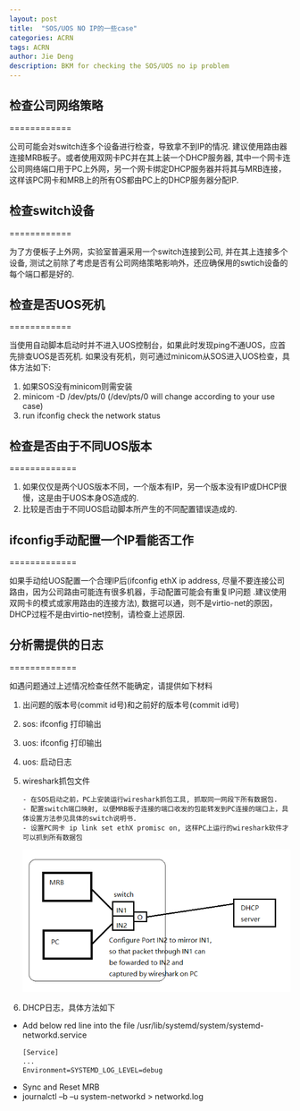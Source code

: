 ```yaml
---
layout: post
title:  "SOS/UOS NO IP的一些case"
categories: ACRN
tags: ACRN
author: Jie Deng
description: BKM for checking the SOS/UOS no ip problem
---
```


## 检查公司网络策略
============

公司可能会对switch连多个设备进行检查，导致拿不到IP的情况. 建议使用路由器连接MRB板子。或者使用双网卡PC并在其上装一个DHCP服务器, 其中一个网卡连公司网络端口用于PC上外网，另一个网卡绑定DHCP服务器并将其与MRB连接，这样该PC网卡和MRB上的所有OS都由PC上的DHCP服务器分配IP.

## 检查switch设备
============

为了方便板子上外网，实验室普遍采用一个switch连接到公司, 并在其上连接多个设备, 测试之前除了考虑是否有公司网络策略影响外，还应确保用的swtich设备的每个端口都是好的.

## 检查是否UOS死机
============

当使用自动脚本启动时并不进入UOS控制台，如果此时发现ping不通UOS，应首先排查UOS是否死机. 如果没有死机，则可通过minicom从SOS进入UOS检查，具体方法如下:

1. 如果SOS没有minicom则需安装
2. minicom -D /dev/pts/0 (/dev/pts/0 will change according to your use case)
3. run ifconfig check the network status

## 检查是否由于不同UOS版本
=============

1. 如果仅仅是两个UOS版本不同，一个版本有IP，另一个版本没有IP或DHCP很慢，这是由于UOS本身OS造成的.
2. 比较是否由于不同UOS启动脚本所产生的不同配置错误造成的.

## ifconfig手动配置一个IP看能否工作
=============

如果手动给UOS配置一个合理IP后(ifconfig ethX ip address, 尽量不要连接公司路由，因为公司路由可能连有很多机器，手动配置可能会有重复IP问题 .建议使用双网卡的模式或家用路由的连接方法), 数据可以通，则不是virtio-net的原因，DHCP过程不是由virtio-net控制，请检查上述原因.


## 分析需提供的日志
=============

如遇问题通过上述情况检查任然不能确定，请提供如下材料

1. 出问题的版本号(commit id号)和之前好的版本号(commit id号)
2. sos: ifconfig 打印输出
3. uos: ifconfig 打印输出
4. uos: 启动日志
5. wireshark抓包文件
   ```
   - 在SOS启动之前，PC上安装运行wireshark抓包工具, 抓取同一网段下所有数据包.
   - 配置switch端口映射, 以便MRB板子连接的端口收发的包能转发到PC连接的端口上，具体设置方法参见具体的switch说明书.
   - 设置PC网卡 ip link set ethX promisc on, 这样PC上运行的wireshark软件才可以抓到所有数据包
   ```

   ![DCHP Capture Setup](/assets/images/dhcp_capture.png)

6. DHCP日志，具体方法如下
  * Add below red line into the file /usr/lib/systemd/system/systemd-networkd.service
     ```
     [Service]
     ... 
     Environment=SYSTEMD_LOG_LEVEL=debug
     ```
  * Sync and Reset MRB
  * journalctl –b –u system-networkd > networkd.log
